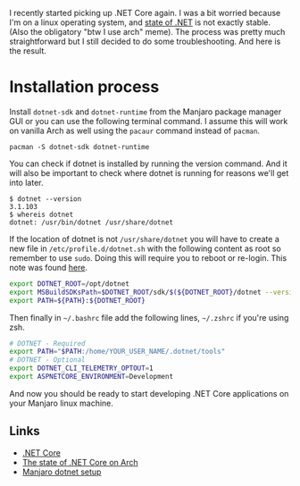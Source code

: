 I recently started picking up .NET Core again. I was a bit worried because I'm on a linux operating system, and [state of .NET](https://www.reddit.com/r/archlinux/comments/cx64r5/the_state_of_net_core_on_arch/) is not exactly stable. (Also the obligatory "btw I use arch" meme). The process was pretty much straightforward but I still decided to do some troubleshooting. And here is the result.

# Installation process

Install `dotnet-sdk` and `dotnet-runtime` from the Manjaro package manager GUI or you can use the following terminal command. I assume this will work on vanilla Arch as well using the `pacaur` command instead of `pacman`.

```
pacman -S dotnet-sdk dotnet-runtime
```

You can check if dotnet is installed by running the version command. And it will also be important to check where dotnet is running for reasons we'll get into later.

```
$ dotnet --version
3.1.103
$ whereis dotnet
dotnet: /usr/bin/dotnet /usr/share/dotnet
```

If the location of dotnet is not `/usr/share/dotnet` you will have to create a new file in `/etc/profile.d/dotnet.sh` with the following content as root so remember to use `sudo`. Doing this will require you to reboot or re-login. This note was found [here](https://gist.github.com/waynebloss/55aa06b13a3f647c45b57caa31397089).

```bash
export DOTNET_ROOT=/opt/dotnet
export MSBuildSDKsPath=$DOTNET_ROOT/sdk/$(${DOTNET_ROOT}/dotnet --version)/Sdks
export PATH=${PATH}:${DOTNET_ROOT}
```

Then finally in `~/.bashrc` file add the following lines, `~/.zshrc` if you're using zsh.

```bash
# DOTNET - Required
export PATH="$PATH:/home/YOUR_USER_NAME/.dotnet/tools"
# DOTNET - Optional
export DOTNET_CLI_TELEMETRY_OPTOUT=1
export ASPNETCORE_ENVIRONMENT=Development
```

And now you should be ready to start developing .NET Core applications on your Manjaro linux machine.

## Links

- [.NET Core](https://wiki.archlinux.org/index.php/.NET_Core)
- [The state of .NET Core on Arch](https://www.reddit.com/r/archlinux/comments/cx64r5/the_state_of_net_core_on_arch/)
- [Manjaro dotnet setup](https://gist.github.com/waynebloss/55aa06b13a3f647c45b57caa31397089)
